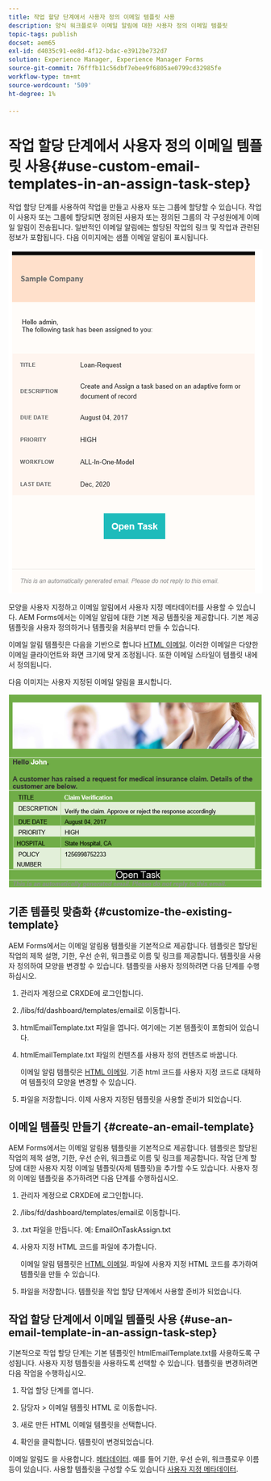 ```yaml
---
title: 작업 할당 단계에서 사용자 정의 이메일 템플릿 사용
description: 양식 워크플로우 이메일 알림에 대한 사용자 정의 이메일 템플릿
topic-tags: publish
docset: aem65
exl-id: d4035c91-ee8d-4f12-bdac-e3912be732d7
solution: Experience Manager, Experience Manager Forms
source-git-commit: 76fffb11c56dbf7ebee9f6805ae0799cd32985fe
workflow-type: tm+mt
source-wordcount: '509'
ht-degree: 1%

---
```


# 작업 할당 단계에서 사용자 정의 이메일 템플릿 사용{#use-custom-email-templates-in-an-assign-task-step}

작업 할당 단계를 사용하여 작업을 만들고 사용자 또는 그룹에 할당할 수 있습니다. 작업이 사용자 또는 그룹에 할당되면 정의된 사용자 또는 정의된 그룹의 각 구성원에게 이메일 알림이 전송됩니다. 일반적인 이메일 알림에는 할당된 작업의 링크 및 작업과 관련된 정보가 포함됩니다. 다음 이미지에는 샘플 이메일 알림이 표시됩니다.

![즉시 사용 가능한 템플릿을 사용한 이메일 알림](do-not-localize/default_email_template_new.png)

모양을 사용자 지정하고 이메일 알림에서 사용자 지정 메타데이터를 사용할 수 있습니다. AEM Forms에서는 이메일 알림에 대한 기본 제공 템플릿을 제공합니다. 기본 제공 템플릿을 사용자 정의하거나 템플릿을 처음부터 만들 수 있습니다.

이메일 알림 템플릿은 다음을 기반으로 합니다 [HTML 이메일](https://en.wikipedia.org/wiki/HTML_email). 이러한 이메일은 다양한 이메일 클라이언트와 화면 크기에 맞게 조정됩니다. 또한 이메일 스타일이 템플릿 내에서 정의됩니다.

다음 이미지는 사용자 지정된 이메일 알림을 표시합니다.

![사용자 지정 템플릿을 사용한 이메일 알림](do-not-localize/customized-email.png)

## 기존 템플릿 맞춤화 {#customize-the-existing-template}

AEM Forms에서는 이메일 알림용 템플릿을 기본적으로 제공합니다. 템플릿은 할당된 작업의 제목 설명, 기한, 우선 순위, 워크플로 이름 및 링크를 제공합니다. 템플릿을 사용자 정의하여 모양을 변경할 수 있습니다. 템플릿을 사용자 정의하려면 다음 단계를 수행하십시오.

1. 관리자 계정으로 CRXDE에 로그인합니다.

1. /libs/fd/dashboard/templates/email로 이동합니다.

1. htmlEmailTemplate.txt 파일을 엽니다. 여기에는 기본 템플릿이 포함되어 있습니다.

1. htmlEmailTemplate.txt 파일의 컨텐츠를 사용자 정의 컨텐츠로 바꿉니다.

   이메일 알림 템플릿은 [HTML 이메일](https://en.wikipedia.org/wiki/HTML_email). 기존 html 코드를 사용자 지정 코드로 대체하여 템플릿의 모양을 변경할 수 있습니다.

1. 파일을 저장합니다. 이제 사용자 지정된 템플릿을 사용할 준비가 되었습니다.

## 이메일 템플릿 만들기 {#create-an-email-template}

AEM Forms에서는 이메일 알림용 템플릿을 기본적으로 제공합니다. 템플릿은 할당된 작업의 제목 설명, 기한, 우선 순위, 워크플로 이름 및 링크를 제공합니다. 작업 단계 할당에 대한 사용자 지정 이메일 템플릿(자체 템플릿)을 추가할 수도 있습니다. 사용자 정의 이메일 템플릿을 추가하려면 다음 단계를 수행하십시오.

1. 관리자 계정으로 CRXDE에 로그인합니다.

1. /libs/fd/dashboard/templates/email로 이동합니다.

1. .txt 파일을 만듭니다. 예: EmailOnTaskAssign.txt

1. 사용자 지정 HTML 코드를 파일에 추가합니다.

   이메일 알림 템플릿은 [HTML 이메일](https://en.wikipedia.org/wiki/HTML_email). 파일에 사용자 지정 HTML 코드를 추가하여 템플릿을 만들 수 있습니다.

1. 파일을 저장합니다. 템플릿을 작업 할당 단계에서 사용할 준비가 되었습니다.

## 작업 할당 단계에서 이메일 템플릿 사용 {#use-an-email-template-in-an-assign-task-step}

기본적으로 작업 할당 단계는 기본 템플릿인 htmlEmailTemplate.txt를 사용하도록 구성됩니다. 사용자 지정 템플릿을 사용하도록 선택할 수 있습니다. 템플릿을 변경하려면 다음 작업을 수행하십시오.

1. 작업 할당 단계를 엽니다.

1. 담당자 > 이메일 템플릿 HTML 로 이동합니다.

1. 새로 만든 HTML 이메일 템플릿을 선택합니다.

1. 확인을 클릭합니다. 템플릿이 변경되었습니다.

이메일 알림도 을 사용합니다. [메타데이터](../../forms/using/use-metadata-in-email-notifications.md). 예를 들어 기한, 우선 순위, 워크플로우 이름 등이 있습니다. 사용할 템플릿을 구성할 수도 있습니다 [사용자 지정 메타데이터](../../forms/using/use-metadata-in-email-notifications.md#using-custom-metadata-in-an-email-notification).
